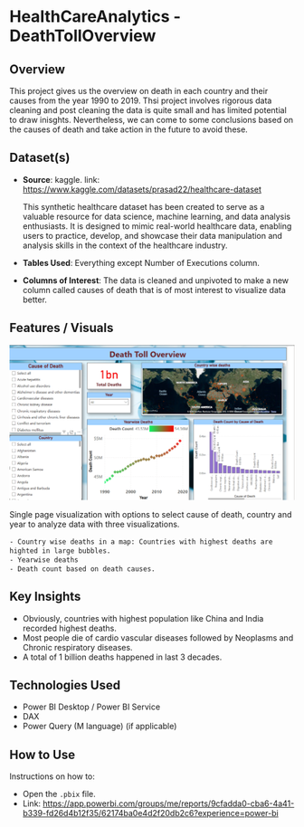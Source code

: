# HealthCareAnalytics - DeathTollOverview

## Overview
This project gives us the overview on death in each country and their causes from the year 1990 to 2019. Thsi project involves rigorous data cleaning and post cleaning the data is quite small and has limited potential to draw inisghts. Nevertheless, we can come to some conclusions based on the causes of death and take action in the future to avoid these.

## Dataset(s)
- **Source**: kaggle. link: https://www.kaggle.com/datasets/prasad22/healthcare-dataset

    This synthetic healthcare dataset has been created to serve as a valuable resource for data science, machine learning, and data analysis enthusiasts. It is designed to mimic real-world healthcare data, enabling users to practice, develop, and showcase their data manipulation and analysis skills in the context of the healthcare industry.
- **Tables Used**: Everything except Number of Executions column.
- **Columns of Interest**: The data is cleaned and unpivoted to make a new column called causes of death that is of most interest to visualize data better.

## Features / Visuals
![alt text](image.png)

Single page visualization with options to select cause of death, country and year to analyze data with three visualizations.

    - Country wise deaths in a map: Countries with highest deaths are highted in large bubbles.
    - Yearwise deaths
    - Death count based on death causes.

## Key Insights
- Obviously, countries with highest population like China and India recorded highest deaths.
- Most people die of cardio vascular diseases followed by Neoplasms and Chronic respiratory diseases. 
- A total of 1 billion deaths happened in last 3 decades.

## Technologies Used
- Power BI Desktop / Power BI Service
- DAX
- Power Query (M language) (if applicable)

## How to Use
Instructions on how to:
- Open the `.pbix` file.
- Link: https://app.powerbi.com/groups/me/reports/9cfadda0-cba6-4a41-b339-fd26d4b12f35/62174ba0e4d2f20db2c6?experience=power-bi



